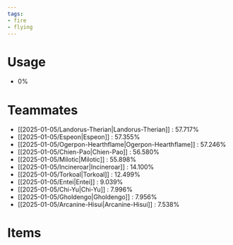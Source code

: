```yaml
---
tags:
- fire
- flying
---
```

# Usage
- 0%
# Teammates
- [[2025-01-05/Landorus-Therian|Landorus-Therian]] : 57.717%
- [[2025-01-05/Espeon|Espeon]] : 57.355%
- [[2025-01-05/Ogerpon-Hearthflame|Ogerpon-Hearthflame]] : 57.246%
- [[2025-01-05/Chien-Pao|Chien-Pao]] : 56.580%
- [[2025-01-05/Milotic|Milotic]] : 55.898%
- [[2025-01-05/Incineroar|Incineroar]] : 14.100%
- [[2025-01-05/Torkoal|Torkoal]] : 12.499%
- [[2025-01-05/Entei|Entei]] : 9.039%
- [[2025-01-05/Chi-Yu|Chi-Yu]] : 7.996%
- [[2025-01-05/Gholdengo|Gholdengo]] : 7.956%
- [[2025-01-05/Arcanine-Hisui|Arcanine-Hisui]] : 7.538%
# Items
